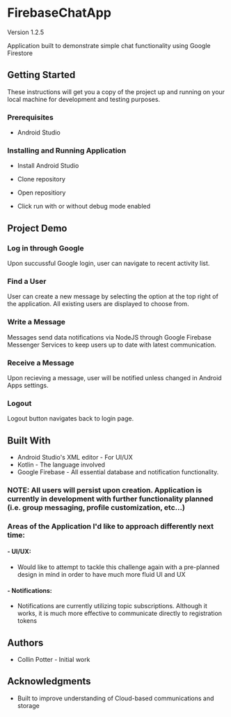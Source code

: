 # FirebaseChatApp
Version 1.2.5

Application built to demonstrate simple chat functionality using Google Firestore

## Getting Started
These instructions will get you a copy of the project up and running on your local machine for development and testing purposes. 

### Prerequisites
- Android Studio

### Installing and Running Application
- Install Android Studio

- Clone repository

- Open repositiory

- Click run with or without debug mode enabled

## Project Demo
### Log in through Google

Upon succussful Google login, user can navigate to recent activity list.
### Find a User

User can create a new message by selecting the option at the top right of the application. All existing users are displayed to choose from.

### Write a Message

Messages send data notifications via NodeJS through Google Firebase Messenger Services to keep users up to date with latest communication.
### Receive a Message

Upon recieving a message, user will be notified unless changed in Android Apps settings.
### Logout

Logout button navigates back to login page.
## Built With
- Android Studio's XML editor - For UI/UX
- Kotlin - The language involved
- Google Firebase - All essential database and notification functionality.

### NOTE: All users will persist upon creation. Application is currently in development with further functionality planned (i.e. group messaging, profile customization, etc...)

### Areas of the Application I'd like to approach differently next time:
#### - UI/UX:
  - Would like to attempt to tackle this challenge again with a pre-planned design in mind in order to have much more fluid UI and UX
#### - Notifications:
  - Notifications are currently utilizing topic subscriptions. Although it works, it is much more effective to communicate directly to registration tokens 
  
## Authors
- Collin Potter - Initial work

## Acknowledgments
- Built to improve understanding of Cloud-based communications and storage
